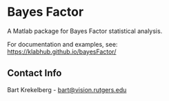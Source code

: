 # Bayes Factor
A Matlab package for Bayes Factor statistical analysis.

For documentation and examples, see:
https://klabhub.github.io/bayesFactor/

## Contact Info
Bart Krekelberg - bart@vision.rutgers.edu


